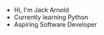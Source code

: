 - Hi, I'm Jack Arnold
- Currently learning Python
- Aspiring Software Developer
<!---
Jack-Arnold1/Jack-Arnold1 is a ✨ special ✨ repository because its `README.md` (this file) appears on your GitHub profile.
You can click the Preview link to take a look at your changes.
--->
